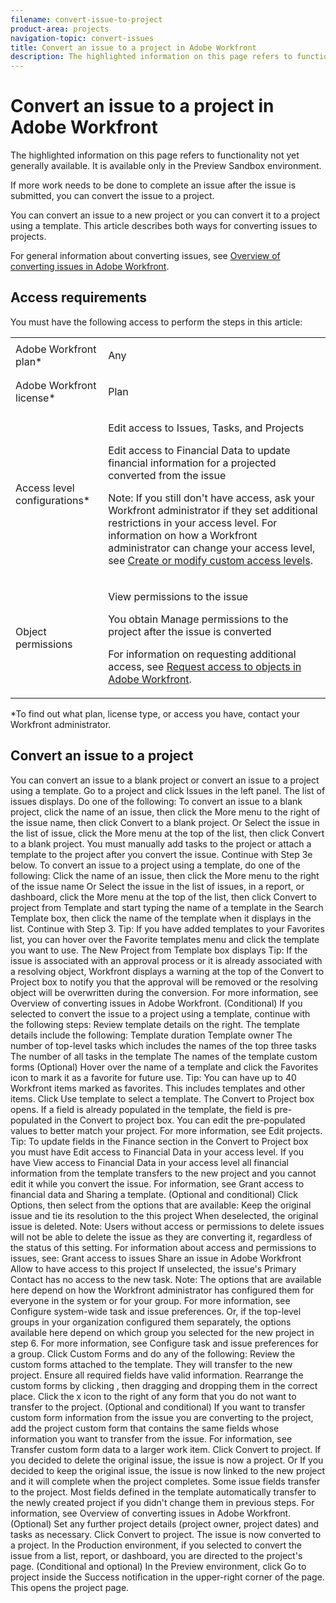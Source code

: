```yaml
---
filename: convert-issue-to-project
product-area: projects
navigation-topic: convert-issues
title: Convert an issue to a project in Adobe Workfront
description: The highlighted information on this page refers to functionality not yet generally available. It is available only in the Preview Sandbox environment.
---
```


# Convert an issue to a project in Adobe Workfront

The highlighted information on this page refers to functionality not yet generally available. It is available only in the Preview Sandbox environment.

If more work needs to be done to complete an issue after the issue is submitted, you can convert the issue to a project.

You can convert an issue to a new project or you can convert it to a project using a template.&nbsp;This article describes both ways for converting issues to projects.

For general information about converting issues, see [Overview of converting issues in Adobe Workfront](../../../manage-work/issues/convert-issues/convert-issues.md).

## Access requirements

You must have the following access to perform the steps in this article:

<table cellspacing="0"> 
 <col> 
 <col> 
 <tbody> 
  <tr> 
   <td role="rowheader">Adobe Workfront plan*</td> 
   <td> <p>Any</p> </td> 
  </tr> 
  <tr> 
   <td role="rowheader">Adobe Workfront license*</td> 
   <td> <p>Plan </p> </td> 
  </tr> 
  <tr> 
   <td role="rowheader">Access level configurations*</td> 
   <td> <p>Edit access to Issues, Tasks, and Projects</p> <p>Edit access to Financial Data to update financial information for a projected converted from the issue</p> <p>Note: If you still don't have access, ask your Workfront administrator if they set additional restrictions in your access level. For information on how a Workfront administrator can change your access level, see <a href="../../../administration-and-setup/add-users/configure-and-grant-access/create-modify-access-levels.md" class="MCXref xref">Create or modify custom access levels</a>.</p> </td> 
  </tr> 
  <tr> 
   <td role="rowheader">Object permissions</td> 
   <td> <p>View permissions to the issue</p> <p>You obtain&nbsp;Manage permissions to the project after the issue is converted</p> <p>For information on requesting additional access, see <a href="../../../workfront-basics/grant-and-request-access-to-objects/request-access.md" class="MCXref xref">Request access to objects in Adobe Workfront</a>.</p> </td> 
  </tr> 
 </tbody> 
</table>

&#42;To find out what plan, license type, or access you have, contact your Workfront administrator.

## Convert an issue to a project

You can convert an issue to a blank project or convert an issue to a project using a template.
Go to a project and click Issues in the left panel. The list of issues displays. Do one of the following: To convert an issue to a blank project, click the name of an issue, then click the More menu to the right of the issue name, then click Convert to a blank project. Or Select the issue in the list of issue, click the More menu at the top of the list, then click Convert to a blank project. You must manually add tasks to the project or attach a template to the project after you convert the issue. Continue with Step 3e below. To convert an issue to a project using a template, do one of the following: Click the name of an issue, then click the More menu to the right of the issue name Or Select the issue in the list of issues, in a report, or dashboard, click the More menu at the top of the list, then click Convert to project from Template and start typing the name of a template in the Search Template box, then click the name of the template when it displays in the list. Continue with Step 3. Tip: If you have added templates to your Favorites list, you can hover over the Favorite templates menu and click the template you want to use. The New Project from Template box displays Tip: If the issue is associated with an approval process or it is already associated with a resolving object, Workfront displays a warning at the top of the Convert to Project box to notify you that the approval will be removed or the resolving object will be overwritten during the conversion. For more information, see Overview of converting issues in Adobe Workfront. (Conditional) If you selected to convert the issue to a project using a template, continue with the following steps: Review template details on the right. The template details include the following: Template duration Template owner The number of top-level tasks which includes the names of the top three tasks The number of all tasks in the template The names of the template custom forms (Optional) Hover over the name of a template and click the Favorites icon to mark it as a favorite for future use. Tip: You can have up to 40 Workfront items marked as favorites. This includes templates and other items. Click Use template to select a template. The Convert to Project box opens. If a field is already populated in the template, the field is pre-populated in the Convert to project box. You can edit the pre-populated values to better match your project. For more information, see Edit projects. Tip: To update fields in the Finance section in the Convert to Project box you must have Edit access to Financial Data in your access level. If you have View access to Financial Data in your access level all financial information from the template transfers to the new project and you cannot edit it while you convert the issue. For information, see Grant access to financial data and Sharing a template. (Optional and conditional) Click Options, then select from the options that are available: Keep the original issue and tie its resolution to the this project When deselected, the original issue is deleted. Note: Users without access or permissions to delete issues will not be able to delete the issue as they are converting it, regardless of the status of this setting. For information about access and permissions to issues, see: Grant access to issues Share an issue in Adobe Workfront Allow <User Name> to have access to this project If unselected, the issue's Primary Contact has no access to the new task. Note: The options that are available here depend on how the Workfront administrator has configured them for everyone in the system or for your group. For more information, see Configure system-wide task and issue preferences. Or, if the top-level groups in your organization configured them separately, the options available here depend on which group you selected for the new project in step 6. For more information, see Configure task and issue preferences for a group. Click Custom Forms and do any of the following: Review the custom forms attached to the template. They will transfer to the new project. Ensure all required fields have valid information. Rearrange the custom forms by clicking , then dragging and dropping them in the correct place. Click the x icon to the right of any form that you do not want to transfer to the project. (Optional and conditional) If you want to transfer custom form information from the issue you are converting to the project, add the project custom form that contains the same fields whose information you want to transfer from the issue. For information, see Transfer custom form data to a larger work item. Click Convert to project. If you decided to delete the original issue, the issue is now a project. Or If you decided to keep the original issue, the issue is now linked to the new project and it will complete when the project completes. Some issue fields transfer to the project. Most fields defined in the template automatically transfer to the newly created project if you didn't change them in previous steps. For information, see Overview of converting issues in Adobe Workfront. (Optional) Set any further project details (project owner, project dates) and tasks as necessary. Click Convert to project. The issue is now converted to a project. In the Production environment, if you selected to convert the issue from a list, report, or dashboard, you are directed to the project's page. (Conditional and optional) In the Preview environment, click Go to project inside the Success notification in the upper-right corner of the page. This opens the project page. 